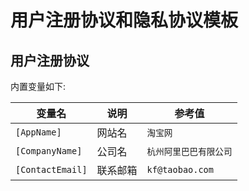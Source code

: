 # 用户注册协议和隐私协议模板

## 用户注册协议

内置变量如下:

| 变量名           | 说明     | 参考值                 |
| ---------------- | -------- | ---------------------- |
| `[AppName]`      | 网站名   | `淘宝网`               |
| `[CompanyName]`  | 公司名   | `杭州阿里巴巴有限公司` |
| `[ContactEmail]` | 联系邮箱 | `kf@taobao.com`        |
